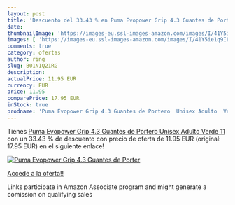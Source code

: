 ```yaml
---
layout: post
title: 'Descuento del 33.43 % en Puma Evopower Grip 4.3 Guantes de Porter'
date: 
thumbnailImage: 'https://images-eu.ssl-images-amazon.com/images/I/41Y5ie1q9IL._SL200_.jpg'
images: [ 'https://images-eu.ssl-images-amazon.com/images/I/41Y5ie1q9IL._SL200_.jpg' ]
comments: true
category: ofertas
author: ring
slug: B01N1Q21RG
description:
actualPrice: 11.95 EUR
currency: EUR
price: 11.95
comparePrice: 17.95 EUR
inStock: true
prodname: 'Puma Evopower Grip 4.3 Guantes de Portero  Unisex Adulto  Verde  11'
---
```


Tienes [Puma Evopower Grip 4.3 Guantes de Portero  Unisex Adulto  Verde  11](https://www.amazon.es/dp/B01N1Q21RG/?tag=tolees-21) con un 33.43 % de descuento con precio de oferta de 11.95 EUR (original: 17.95 EUR) en el siguiente enlace!

[![Puma Evopower Grip 4.3 Guantes de Porter](https://images-eu.ssl-images-amazon.com/images/I/41Y5ie1q9IL._SL200_.jpg)](https://www.amazon.es/dp/B01N1Q21RG/?tag=tolees-21)

[Accede a la oferta!!](https://www.amazon.es/dp/B01N1Q21RG/?tag=tolees-21)

Links participate in Amazon Associate program and might generate a comission on qualifying sales


